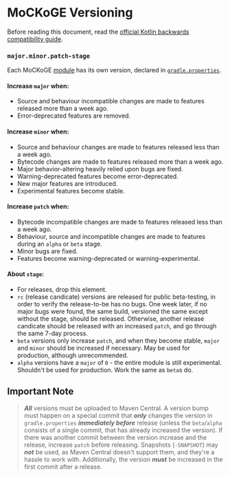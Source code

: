 # MoCKoGE Versioning

Before reading this document, read the [official Kotlin backwards compatibility guide](https://kotlinlang.org/docs/jvm-api-guidelines-backward-compatibility.html).

### `major.minor.patch-stage`

Each MoCKoGE [module](https://github.com/LaylaMeower/MoCKoGE/blob/community/CONTRIBUTING.md#project-structure) has its own version, declared in [`gradle.properties`](gradle.properties).

#### Increase `major` when:
- Source and behaviour incompatible changes are made to features released more than a week ago.
- Error-deprecated features are removed.

#### Increase `minor` when:
- Source and behaviour changes are made to features released less than a week ago.
- Bytecode changes are made to features released more than a week ago.
- Major behavior-altering heavily relied upon bugs are fixed.
- Warning-deprecated features become error-deprecated.
- New major features are introduced.
- Experimental features become stable.

#### Increase `patch` when:
- Bytecode incompatible changes are made to features released less than a week ago.
- Behaviour, source and incompatible changes are made to features during an `alpha` or `beta` stage.
- Minor bugs are fixed.
- Features become warning-deprecated or warning-experimental.

#### About `stage`:
- For releases, drop this element.
- `rc` (release candicate) versions are released for public beta-testing, in order to verify the release-to-be has no bugs. One week later, if no major bugs were found, the same build, versioned the same except without the stage, should be released. Otherwise, another release candicate should be released with an increased `patch`, and go through the same 7-day process.
- `beta` versions only increase `patch`, and when they become stable, `major` and `minor` should be increased if necessary. May be used for production, although unrecommended.
- `alpha` versions have a `major` of `0` - the entire module is still experimental. Shouldn't be used for production. Work the same as `beta`s do.


## Important Note
> ***All*** versions must be uploaded to Maven Central. A version bump must happen on a special commit that ***only*** changes the version in `gradle.properties` ***immediately before*** release (unless the `beta`/`alpha` consists of a single commit, that has already increased the version). If there was another commit between the version increase and the release, increase `patch` before releasing. Snapshots (`-SNAPSHOT`) may ***not*** be used, as Maven Central doesn't support them, and they're a hassle to work with. Additionally, the version ***must*** be increased in the first commit after a release.
